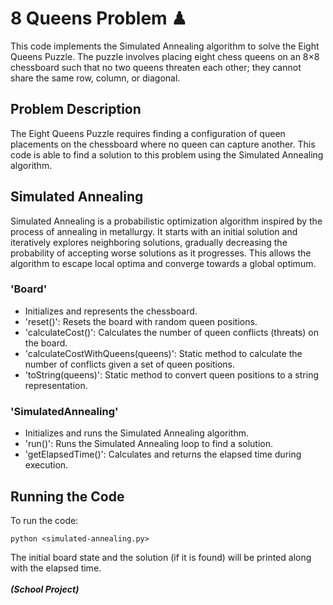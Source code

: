  # 8 Queens Problem ♟
This code implements the Simulated Annealing algorithm to solve the Eight Queens Puzzle. The puzzle involves placing eight chess queens on an 8×8 chessboard such that no two queens threaten each other; they cannot share the same row, column, or diagonal.

## Problem Description 
The Eight Queens Puzzle requires finding a configuration of queen placements on the chessboard where no queen can capture another. This code is able to find a solution to this problem using the Simulated Annealing algorithm.

## Simulated Annealing
Simulated Annealing is a probabilistic optimization algorithm inspired by the process of annealing in metallurgy. It starts with an initial solution and iteratively explores neighboring solutions, gradually decreasing the probability of accepting worse solutions as it progresses. This allows the algorithm to escape local optima and converge towards a global optimum.

### 'Board'
* Initializes and represents the chessboard.
* 'reset()': Resets the board with random queen positions.
* 'calculateCost()': Calculates the number of queen conflicts (threats) on the board.
* 'calculateCostWithQueens(queens)': Static method to calculate the number of conflicts given a set of queen positions.
* 'toString(queens)': Static method to convert queen positions to a string representation.
  
### 'SimulatedAnnealing'
* Initializes and runs the Simulated Annealing algorithm.
* 'run()': Runs the Simulated Annealing loop to find a solution.
* 'getElapsedTime()': Calculates and returns the elapsed time during execution.

## Running the Code
To run the code:
```
python <simulated-annealing.py>
```
The initial board state and the solution (if it is found) will be printed along with the elapsed time.
<br>
<br>
***(School Project)***



